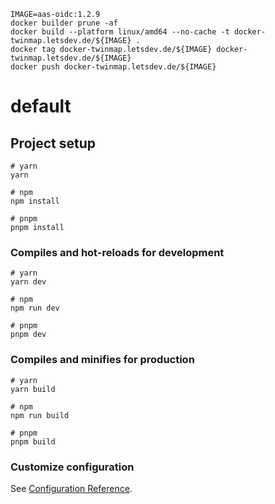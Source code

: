 ```shell 
IMAGE=aas-oidc:1.2.9
docker builder prune -af
docker build --platform linux/amd64 --no-cache -t docker-twinmap.letsdev.de/${IMAGE} .
docker tag docker-twinmap.letsdev.de/${IMAGE} docker-twinmap.letsdev.de/${IMAGE}
docker push docker-twinmap.letsdev.de/${IMAGE}
```




# default

## Project setup

```
# yarn
yarn

# npm
npm install

# pnpm
pnpm install
```

### Compiles and hot-reloads for development

```
# yarn
yarn dev

# npm
npm run dev

# pnpm
pnpm dev
```

### Compiles and minifies for production

```
# yarn
yarn build

# npm
npm run build

# pnpm
pnpm build
```

### Customize configuration

See [Configuration Reference](https://vitejs.dev/config/).
